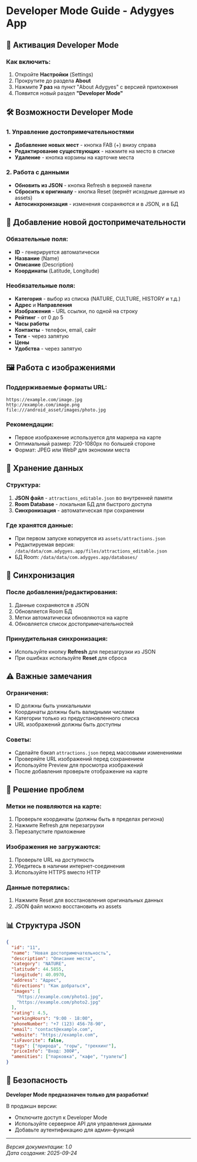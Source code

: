 # Developer Mode Guide - Adygyes App

## 🚀 Активация Developer Mode

### Как включить:
1. Откройте **Настройки** (Settings)
2. Прокрутите до раздела **About**
3. Нажмите **7 раз** на пункт "About Adygyes" с версией приложения
4. Появится новый раздел **"Developer Mode"**

## 🛠️ Возможности Developer Mode

### 1. Управление достопримечательностями
- **Добавление новых мест** - кнопка FAB (+) внизу справа
- **Редактирование существующих** - нажмите на место в списке
- **Удаление** - кнопка корзины на карточке места

### 2. Работа с данными
- **Обновить из JSON** - кнопка Refresh в верхней панели
- **Сбросить к оригиналу** - кнопка Reset (вернёт исходные данные из assets)
- **Автосинхронизация** - изменения сохраняются и в JSON, и в БД

## 📝 Добавление новой достопримечательности

### Обязательные поля:
- **ID** - генерируется автоматически
- **Название** (Name)
- **Описание** (Description)
- **Координаты** (Latitude, Longitude)

### Необязательные поля:
- **Категория** - выбор из списка (NATURE, CULTURE, HISTORY и т.д.)
- **Адрес** и **Направления**
- **Изображения** - URL ссылки, по одной на строку
- **Рейтинг** - от 0 до 5
- **Часы работы**
- **Контакты** - телефон, email, сайт
- **Теги** - через запятую
- **Цены**
- **Удобства** - через запятую

## 🖼️ Работа с изображениями

### Поддерживаемые форматы URL:
```
https://example.com/image.jpg
http://example.com/image.png
file:///android_asset/images/photo.jpg
```

### Рекомендации:
- Первое изображение используется для маркера на карте
- Оптимальный размер: 720-1080px по большей стороне
- Формат: JPEG или WebP для экономии места

## 💾 Хранение данных

### Структура:
1. **JSON файл** - `attractions_editable.json` во внутренней памяти
2. **Room Database** - локальная БД для быстрого доступа
3. **Синхронизация** - автоматическая при сохранении

### Где хранятся данные:
- При первом запуске копируется из `assets/attractions.json`
- Редактируемая версия: `/data/data/com.adygyes.app/files/attractions_editable.json`
- БД Room: `/data/data/com.adygyes.app/databases/`

## 🔄 Синхронизация

### После добавления/редактирования:
1. Данные сохраняются в JSON
2. Обновляется Room БД
3. Метки автоматически обновляются на карте
4. Обновляется список достопримечательностей

### Принудительная синхронизация:
- Используйте кнопку **Refresh** для перезагрузки из JSON
- При ошибках используйте **Reset** для сброса

## ⚠️ Важные замечания

### Ограничения:
- ID должны быть уникальными
- Координаты должны быть валидными числами
- Категории только из предустановленного списка
- URL изображений должны быть доступны

### Советы:
- Сделайте бэкап `attractions.json` перед массовыми изменениями
- Проверяйте URL изображений перед сохранением
- Используйте Preview для просмотра изображений
- После добавления проверьте отображение на карте

## 🐛 Решение проблем

### Метки не появляются на карте:
1. Проверьте координаты (должны быть в пределах региона)
2. Нажмите Refresh для перезагрузки
3. Перезапустите приложение

### Изображения не загружаются:
1. Проверьте URL на доступность
2. Убедитесь в наличии интернет-соединения
3. Используйте HTTPS вместо HTTP

### Данные потерялись:
1. Нажмите Reset для восстановления оригинальных данных
2. JSON файл можно восстановить из assets

## 📊 Структура JSON

```json
{
  "id": "11",
  "name": "Новая достопримечательность",
  "description": "Описание места",
  "category": "NATURE",
  "latitude": 44.5855,
  "longitude": 40.0970,
  "address": "Адрес",
  "directions": "Как добраться",
  "images": [
    "https://example.com/photo1.jpg",
    "https://example.com/photo2.jpg"
  ],
  "rating": 4.5,
  "workingHours": "9:00 - 18:00",
  "phoneNumber": "+7 (123) 456-78-90",
  "email": "contact@example.com",
  "website": "https://example.com",
  "isFavorite": false,
  "tags": ["природа", "горы", "треккинг"],
  "priceInfo": "Вход: 300₽",
  "amenities": ["парковка", "кафе", "туалеты"]
}
```

## 🔐 Безопасность

**Developer Mode предназначен только для разработки!**

В продакшн версии:
- Отключите доступ к Developer Mode
- Используйте серверное API для управления данными
- Добавьте аутентификацию для админ-функций

---

*Версия документации: 1.0*  
*Дата создания: 2025-09-24*
